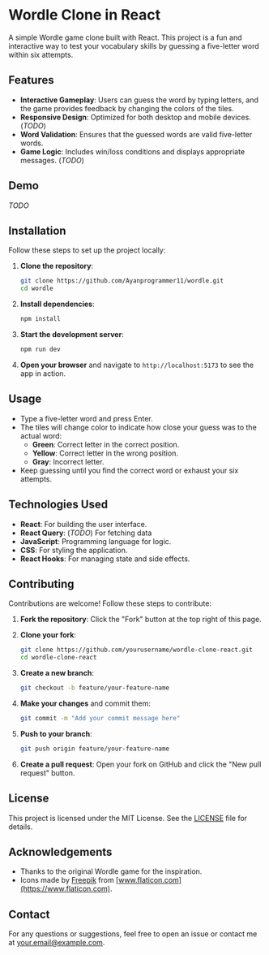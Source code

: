 # Wordle Clone in React

A simple Wordle game clone built with React. This project is a fun and interactive way to test your vocabulary skills by guessing a five-letter word within six attempts.

## Features

- **Interactive Gameplay**: Users can guess the word by typing letters, and the game provides feedback by changing the colors of the tiles.
- **Responsive Design**: Optimized for both desktop and mobile devices. (_TODO_)
- **Word Validation**: Ensures that the guessed words are valid five-letter words.
- **Game Logic**: Includes win/loss conditions and displays appropriate messages. (_TODO_)

## Demo

<!-- ![Wordle Clone Demo]() -->

_TODO_

## Installation

Follow these steps to set up the project locally:

1. **Clone the repository**:

   ```bash
   git clone https://github.com/Ayanprogrammer11/wordle.git
   cd wordle
   ```

2. **Install dependencies**:

   ```bash
   npm install
   ```

3. **Start the development server**:

   ```bash
   npm run dev
   ```

4. **Open your browser** and navigate to `http://localhost:5173` to see the app in action.

## Usage

- Type a five-letter word and press Enter.
- The tiles will change color to indicate how close your guess was to the actual word:
  - **Green**: Correct letter in the correct position.
  - **Yellow**: Correct letter in the wrong position.
  - **Gray**: Incorrect letter.
- Keep guessing until you find the correct word or exhaust your six attempts.

## Technologies Used

- **React**: For building the user interface.
- **React Query**: (_TODO_) For fetching data
- **JavaScript**: Programming language for logic.
- **CSS**: For styling the application.
- **React Hooks**: For managing state and side effects.

## Contributing

Contributions are welcome! Follow these steps to contribute:

1. **Fork the repository**:
   Click the "Fork" button at the top right of this page.

2. **Clone your fork**:

   ```bash
   git clone https://github.com/yourusername/wordle-clone-react.git
   cd wordle-clone-react
   ```

3. **Create a new branch**:

   ```bash
   git checkout -b feature/your-feature-name
   ```

4. **Make your changes** and commit them:

   ```bash
   git commit -m "Add your commit message here"
   ```

5. **Push to your branch**:

   ```bash
   git push origin feature/your-feature-name
   ```

6. **Create a pull request**:
   Open your fork on GitHub and click the "New pull request" button.

## License

This project is licensed under the MIT License. See the [LICENSE](LICENSE) file for details.

## Acknowledgements

- Thanks to the original Wordle game for the inspiration.
- Icons made by [Freepik](https://www.freepik.com) from [www.flaticon.com](https://www.flaticon.com).

## Contact

For any questions or suggestions, feel free to open an issue or contact me at [your.email@example.com](mailto:your.email@example.com).
